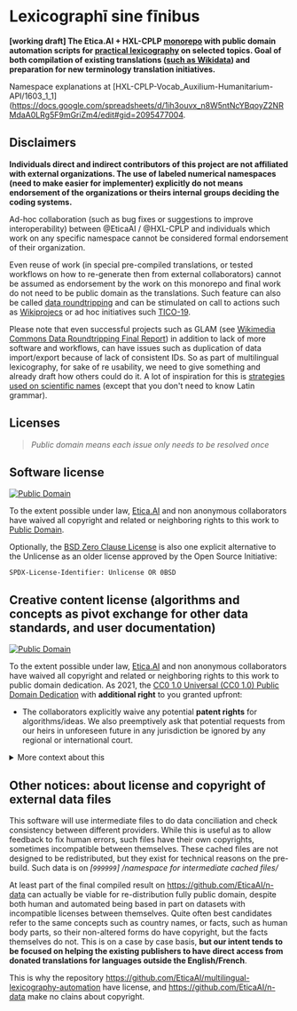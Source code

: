 # Lexicographī sine fīnibus
**[working draft] The Etica.AI + HXL-CPLP [monorepo](https://en.wikipedia.org/wiki/Monorepo) with public domain automation scripts for [practical lexicography](https://en.wikipedia.org/wiki/Lexicography) on selected topics. Goal of both compilation of existing translations ([such as Wikidata](https://www.wikidata.org/wiki/Wikidata:Licensing)) and preparation for new terminology translation initiatives.**

<!--
More about on:
- https://github.com/EticaAI/numerordinatio/issues/5
- https://numerordinatio.etica.ai/

Namespace explanations at [officinam/](officinam/).
-->
Namespace explanations at [HXL-CPLP-Vocab_Auxilium-Humanitarium-API/1603_1_1](https://docs.google.com/spreadsheets/d/1ih3ouvx_n8W5ntNcYBqoyZ2NRMdaA0LRg5F9mGriZm4/edit#gid=2095477004.

## Disclaimers

**Individuals direct and indirect contributors of this project are not affiliated with external organizations. The use of labeled numerical namespaces (need to make easier for implementer) explicitly do not means endorsement of the organizations or theirs internal groups deciding the coding systems.**

Ad-hoc collaboration (such as bug fixes or suggestions to improve interoperability) between @EticaAI / @HXL-CPLP and individuals which work on any specific namespace cannot be considered formal endorsement of their organization.

Even reuse of work (in special pre-compiled translations, or tested workflows on how to re-generate then from external collaborators) cannot be assumed as endorsement by the work on this monorepo and final work do not need to be public domain as the translations. Such feature can also be called [data roundtripping](https://diff.wikimedia.org/2019/12/13/data-roundtripping-a-new-frontier-for-glam-wiki-collaborations/) and can be stimulated on call to actions such as [Wikiprojecs](https://m.wikidata.org/wiki/Wikidata:WikiProjects) or ad hoc initiatives such [TICO-19](https://tico-19.github.io/).

Please note that even successful projects such as GLAM (see [Wikimedia Commons Data Roundtripping Final Report](https://upload.wikimedia.org/wikipedia/commons/e/e8/Wikimedia_Commons_Data_Roundtripping_-_Final_report.pdf)) in addition to lack of more software and workflows, can have issues such as duplication of data import/export because of lack of consistent IDs. So as part of multilingual lexicography, for sake of re usability, we need to give something and already draft how others could do it. A lot of inspiration for this is [strategies used on scientific names](https://en.wikipedia.org/wiki/Scientific_name) (except that you don't need to know Latin grammar).

<!--
- https://www.wikidata.org/wiki/Wikidata:Linked_open_data_workflow
- https://www.youtube.com/watch?v=VOO8IS73Cq0&t=19473s
- praeparatio-ex-codex
  - (...)
- dictionaria-specificis
  - dictiōnāria specificīs; /specific group of dictionaries/@eng-Latn
- reconciliātiō de verba
  - reconciliātiō, f, s, (Nominative) https://en.wiktionary.org/wiki/reconciliatio#Latin
  - reconciliātiōnibus, f, pl, (Dative) https://en.wiktionary.org/wiki/reconciliatio#Latin
  - verba, n, pl, (Nominative) https://en.wiktionary.org/wiki/verbum#Latin
- reconciliātiō ergā verba
 - ergā (+ accusative) https://en.wiktionary.org/wiki/erga#Latin
 - verba, n, pl, (accussative)
 - reconciliātiō, f, s, (Nominative) https://en.wiktionary.org/wiki/reconciliatio#Latin
-->

## Licenses

> _Public domain means each issue only needs to be resolved once_

## Software license

[![Public Domain](https://i.creativecommons.org/p/zero/1.0/88x31.png)](UNLICENSE)

To the extent possible under law, [Etica.AI](https://github.com/EticaAI)
and non anonymous collaborators have waived all copyright and related or
neighboring rights to this work to [Public Domain](UNLICENSE).

Optionally, the [BSD Zero Clause License](https://spdx.org/licenses/0BSD.html)
is also one explicit alternative to the Unlicense as an older license approved
by the Open Source Initiative:

`SPDX-License-Identifier: Unlicense OR 0BSD`

## Creative content license (algorithms and concepts as pivot exchange for other data standards, and user documentation)

[![Public Domain](https://i.creativecommons.org/p/zero/1.0/88x31.png)](UNLICENSE)

To the extent possible under law, [Etica.AI](https://github.com/EticaAI)
and non anonymous collaborators have waived all copyright and related or
neighboring rights to this work to public domain dedication. As 2021, the
[CC0 1.0 Universal (CC0 1.0) Public Domain Dedication](https://creativecommons.org/publicdomain/zero/1.0/)
with **additional right** to you granted upfront:

- The collaborators explicitly waive any potential **patent rights** for
  algorithms/ideas. We also preemptively ask that potential requests from our
  heirs in unforeseen future in any jurisdiction be ignored by any regional or
  international court.

<details>
<summary>More context about this</summary>

This different license for creative content is mostly for lawyers who would
complain about use of Unlicense for creative content. More context (from the
point of open source) on waiving patent rigths explicitly (since no better license for
creative content do exist) is here: <https://opensource.org/faq#cc-zero>.

There is no interest by ourselves to do _patent troll_ (for monetary gain)
or allow abuse copyrights (to enforce companies, organizations, o
governments) even if:

- we directly strongly disagree
- some entity try to use us as proxy to enforce us some sort of boycott to any
  other entity.

Note that data exchange on humanitarian context, even outside global-like
war-time, already is quite complex and the need of accurate linguistic content
conversion still even more critical to not have know errors. While the idea of
stories behind cases like the "_黙殺_" ("_mokusatsu_") are disputable, the
modern tooling to deal with multilingual terminology (including used to
create dictionaries) is prone to human error.

</details>

## Other notices: about license and copyright of external data files

This software will use intermediate files to do data conciliation and check consistency between different providers. While this is useful as to allow feedback to fix human errors, such files have their own copyrights, sometimes incompatible between themselves. These cached files are not designed to be redistributed, but they exist for technical reasons on the pre-build. Such data is on _[`999999`] /namespace for intermediate cached files/_

At least part of the final compiled result on https://github.com/EticaAI/n-data can actually be viable for re-distribution fully public domain, despite both human and automated being based in part on datasets with incompatible licenses between themselves. Quite often best candidates refer to the same concepts such as country names, or facts, such as human body parts, so their non-altered forms do have copyright, but the facts themselves do not. This is on a case by case basis, **but our intent tends to be focused on helping the existing publishers to have direct access from donated translations for languages outside the English/French**.

This is why the repository https://github.com/EticaAI/multilingual-lexicography-automation have license, and https://github.com/EticaAI/n-data make no clains about copyright.